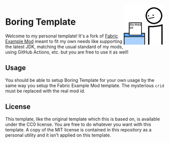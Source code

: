 <img src="./src/main/resources/assets/crid/icon.png" align="right" width="128px"/>

# Boring Template

Welcome to my personal template! It's a fork of [Fabric Example Mod](https://github.com/FabricMC/fabric-example-mod) meant to fit my own needs like supporting the latest JDK, matching the usual standard of my mods, using GitHub Actions, etc. but you are free to use it as well!

## Usage

You should be able to setup Boring Template for your own usage by the same way you setup the Fabric Example Mod template. The mysterious `crid` must be replaced with the real mod id.

<!--
## Download

This mod is available for download on the following services:

- [CurseForge (recommended)](https://www.curseforge.com/minecraft/mc-mods/)
- [GitHub Releases (alternative)](https://github.com/)
-->

## License

This template, like the original template which this is based on, is available under the CC0 license. You are free to do whatever you want with this template. A copy of the MIT license is contained in this repository as a personal utility and it isn't applied on this template.

<!-- The commented text is meant for the projects based on this template, for the license of the template, see above.

This mod is licensed under the MIT license. You can freely include the mod on any modpack with no permission. Usage of this mod's code on other projects is allowed as long as attribution is given.
-->
